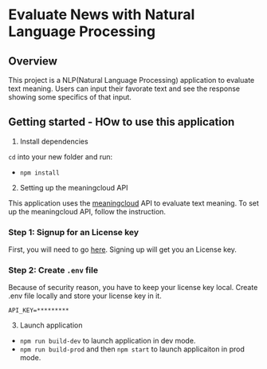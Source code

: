 # Evaluate News with Natural Language Processing

## Overview

This project is a NLP(Natural Language Processing) application to evaluate text meaning. Users can input their favorate text and see the response showing some specifics of that input.

## Getting started - HOw to use this application

1. Install dependencies

`cd` into your new folder and run:
- `npm install`

2. Setting up the meaningcloud API

This application uses the [meaningcloud](https://www.meaningcloud.com/) API to evaluate text meaning.
To set up the meaningcloud API, follow the instruction.

### Step 1: Signup for an License key

First, you will need to go [here](https://www.meaningcloud.com/developer/create-account). Signing up will get you an License key.

### Step 2: Create `.env` file

Because of security reason, you have to keep your license key local. Create .env file locally and store your license key in it.
```
API_KEY=*********
```

3. Launch application

- `npm run build-dev` to launch application in dev mode.
- `npm run build-prod` and then `npm start` to launch applicaiton in prod mode.
